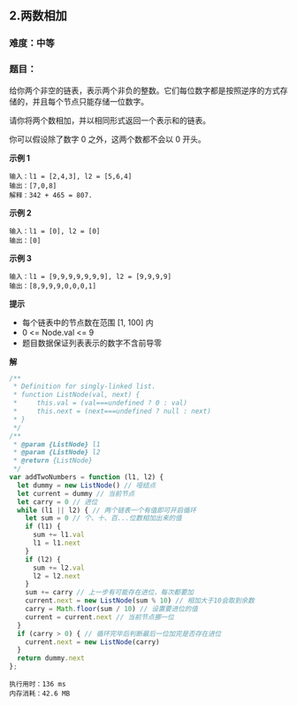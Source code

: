 ## 2.两数相加
### 难度：中等  

### 题目：  
给你两个非空的链表，表示两个非负的整数。它们每位数字都是按照逆序的方式存储的，并且每个节点只能存储一位数字。

请你将两个数相加，并以相同形式返回一个表示和的链表。

你可以假设除了数字 0 之外，这两个数都不会以 0 开头。


**示例 1**

```
输入：l1 = [2,4,3], l2 = [5,6,4]
输出：[7,0,8]
解释：342 + 465 = 807.
```
**示例 2**

```
输入：l1 = [0], l2 = [0]
输出：[0]
```
**示例 3**

```
输入：l1 = [9,9,9,9,9,9,9], l2 = [9,9,9,9]
输出：[8,9,9,9,0,0,0,1]
```

**提示**
+ 每个链表中的节点数在范围 [1, 100] 内
+ 0 <= Node.val <= 9
+ 题目数据保证列表表示的数字不含前导零

**解**
```js
/**
 * Definition for singly-linked list.
 * function ListNode(val, next) {
 *     this.val = (val===undefined ? 0 : val)
 *     this.next = (next===undefined ? null : next)
 * }
 */
/**
 * @param {ListNode} l1
 * @param {ListNode} l2
 * @return {ListNode}
 */
var addTwoNumbers = function (l1, l2) {
  let dummy = new ListNode() // 哑结点
  let current = dummy // 当前节点
  let carry = 0 // 进位
  while (l1 || l2) { // 两个链表一个有值即可开启循环
    let sum = 0 // 个、十、百...位数相加出来的值
    if (l1) {
      sum += l1.val
      l1 = l1.next
    }
    if (l2) {
      sum += l2.val
      l2 = l2.next
    }
    sum += carry // 上一步有可能存在进位，每次都要加
    current.next = new ListNode(sum % 10) // 相加大于10会取到余数
    carry = Math.floor(sum / 10) // 设置要进位的值
    current = current.next // 当前节点挪一位
  }
  if (carry > 0) { // 循环完毕后判断最后一位加完是否存在进位
    current.next = new ListNode(carry)
  }
  return dummy.next
};
```
```
执行用时：136 ms
内存消耗：42.6 MB
```
